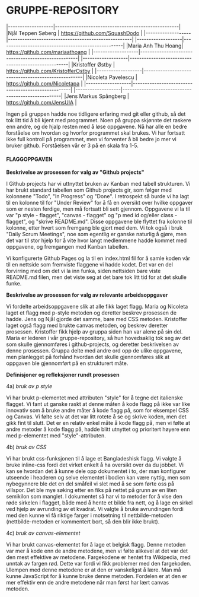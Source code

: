 # GRUPPE-REPOSITORY

|-------------------|----------------------------------------------------|
|Njål Teppen Søberg | https://github.com/SquashDodo  |
|-------------------|----------------------------------------------------|
|-------------------|----------------------------------------------------|
|Maria Anh Thu Hoang| https://github.com/mariaathoang                    |
|-------------------|----------------------------------------------------|
|-------------------|----------------------------------------------------|
|Kristoffer Østby   | https://github.com/KristofferOstby                 |
|-------------------|----------------------------------------------------|
|Nicoleta Pavelescu | https://github.com/Nicoletapa                      |
|-------------------|----------------------------------------------------|
|-------------------|----------------------------------------------------|
|Jens Markus Spångberg | https://github.com/JensUIA                      |



Ingen på gruppen hadde noe tidligere erfaring med git eller github, så
det tok litt tid å bli kjent med programmet. Noen på gruppa skjønnte det
raskere enn andre, og de hjalp resten med å løse oppgavene. Nå har alle 
en bedre forståelse om hvordan og hvorfor programmet skal brukes. Vi har 
fortsatt ikke full kontroll på programmet, men vi forventer å bli bedre
jo mer vi bruker github. Forståelsen vår er 3 på en skala fra 1-5.



<h4>FLAGGOPPGAVEN</h4>

<b>Beskrivelse av prosessen for valg av "Github projects"</b>

I Github projects har vi uttnyttet bruken av Kanban med tabell strukturen. Vi har brukt standard tabellen som Github projects gir, som følger med kolonnene "Todo", "In Progress" og "Done". I retrospekt så burde vi ha lagt til en kolonne til for "Under Review" for å få en oversikt over hvilke oppgaver som er nesten ferdige, men må fortsatt bli sett gjennom. Oppgavene vi la til var "p style - flagget", "canvas - flagget" og "p med id og/eller class - flagget", og "skrive README.md". Disse oppgavene ble flyttet fra kolonne til kolonne, etter hvert som fremgang ble gjort med dem. Vi tok også i bruk "Daily Scrum Meetings", noe som egentlig er ganske naturlig å gjøre, men det var til stor hjelp for å vite hvor langt medlemmene hadde kommet med oppgavene, og fremgangen med Kanban tabellen.

Vi konfigurerte Github Pages og la til en index.html fil for å samle koden vår til en nettside som fremviste flaggene vi hadde kodet. Det var en del forvirring med om det vi la inn funka, siden nettsiden bare viste README.md filen, men det viste seg at det bare tok litt tid for at det skulle funke.


<b>Beskrivelse av prosessen for valg av relevante arbeidsoppgaver</b>

Vi fordelte arbeidsoppgavene slik at alle fikk laget flagg. Maria og Nicoleta laget et flagg med p-style metoden og deretter beskrev prosessen de hadde. Jens og Njål gjorde det samme, bare med CSS metoden. Kristoffer laget også flagg med brukte canvas metoden, og beskrev deretter prosessen. Kristoffer fikk hjelp av gruppa siden han var alene på sin del. Maria er lederen i vår gruppe-repository, så hun hovedsaklig tok seg av det som skulle gjennomføres i github-projects, og deretter beskrivelsen av denne prosessen. Gruppa delte med andre ord opp de ulike oppgavene, men planlegget på forhånd hvordan det skulle gjennomføres slik at oppgaven ble gjennomført på en strukturert måte. 


<b>Definisjoner og refleksjoner rundt prosessen</b>

4a) <i>bruk av p style</i>

Vi har brukt p-elementet med attributen "style" for å tegne det italienske flagget. Vi fant ut ganske raskt at denne måten å kode flagg på ikke var like innovativ som å bruke andre måter å kode flagg på, som for eksempel CSS og Canvas. Vi følte selv at det var litt rotete å se og skrive koden, men det gikk fint til slutt. Det er en relativ enkel måte å kode flagg på, men vi følte at andre metoder å kode flagg på, hadde blitt utnyttet og prioritert høyere enn med p-elementet med "style"-attributen.

4b) <i>bruk av CSS</i>

Vi har brukt css-funksjonen til å lage et Bangladeshisk flagg. Vi valgte å bruke inline-css fordi det virket enkelt å ha oversikt over da du jobbet. Vi kan se hvordan det å kunne dele opp dokumentet i to, der man konfigurer utseende i headeren og selve elementet i bodien kan være nyttig, men som nybegynnere ble det en del småfeil vi slet med å se som førte oss på villspor. Det ble mye søking etter en fiks på nettet på grunn av en liten semikilon som manglet. I dokumentet så har vi to metoder for å vise den røde sirkelen i flagget, både med å hente et bilde fra nett, og å lage en sirkel ved hjelp av avrunding av et kvadrat. Vi valgte å bruke avrundingen fordi med den kunne vi få riktige farger i motsetning til nettbilde-metoden (nettbilde-metoden er kommentert bort, så den blir ikke brukt).

4c) <i>bruk av canvas-elementet</i>

Vi har brukt canvas-elementet for å lage et belgisk flagg. Denne metoden var mer å kode enn de andre metodene, men vi følte alikevel at det var det den mest effektive av metodene. Fargekodene er hentet fra Wikipedia, med unntak av fargen rød. Dette var fordi vi fikk problemer med den fargekoden. Ulempen med denne metodene er at den er vanskeligst å lære. Man må kunne JavaScript for å kunne bruke denne metoden. Fordelen er at den er mer effektiv enn de andre metodene når man først har lært canvas metoden.

